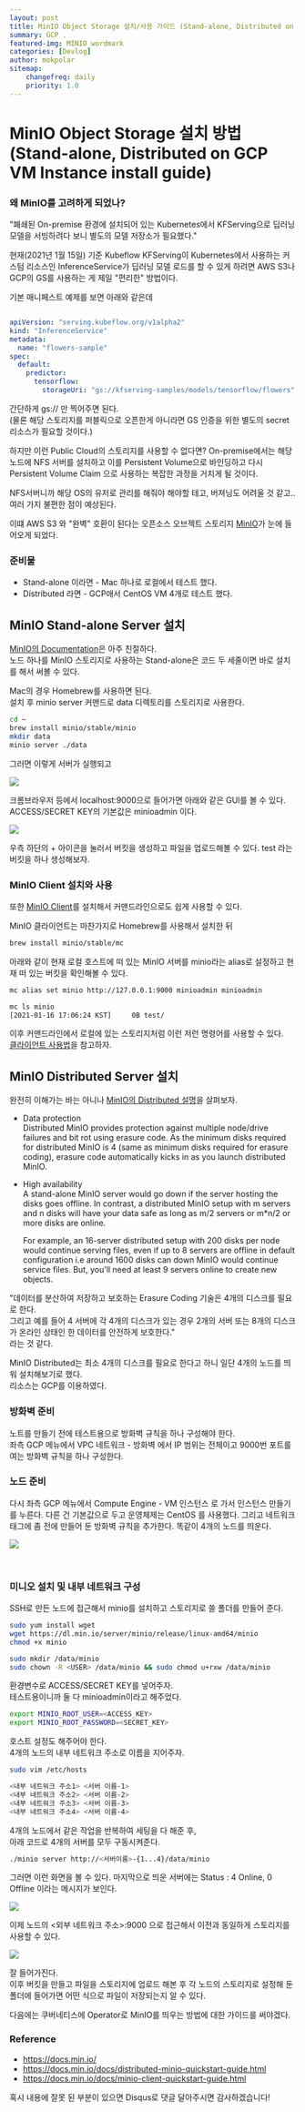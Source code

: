 ```yaml
---
layout: post
title: MinIO Object Storage 설치/사용 가이드 (Stand-alone, Distributed on GCP VM Instance install guide)
summary: GCP .
featured-img: MINIO_wordmark
categories: [Devlog]
author: mokpolar
sitemap:
    changefreq: daily
    priority: 1.0
---
```


# MinIO Object Storage 설치 방법 (Stand-alone, Distributed on GCP VM Instance install guide)

### 왜 MinIO를 고려하게 되었나?

"폐쇄된 On-premise 환경에 설치되어 있는 Kubernetes에서 KFServing으로 딥러닝 모델을 서빙하려다 보니 별도의 모델 저장소가 필요했다."

현재(2021년 1월 15일) 기준 Kubeflow KFServing이 Kubernetes에서 사용하는 커스텀 리소스인 InferenceService가 딥러닝 모델 로드를 할 수 있게 하려면 AWS S3나 GCP의 GS를 사용하는 게 제일 "편리한" 방법이다. 

기본 매니페스트 예제를 보면 아래와 같은데

```yaml

apiVersion: "serving.kubeflow.org/v1alpha2"
kind: "InferenceService"
metadata:
  name: "flowers-sample"
spec:
  default:
    predictor:
      tensorflow:
        storageUri: "gs://kfserving-samples/models/tensorflow/flowers"

```

간단하게 gs://<endpoint> 만 찍어주면 된다.   
(물론 해당 스토리지를 퍼블릭으로 오픈한게 아니라면 GS 인증을 위한 별도의 secret 리소스가 필요할 것이다.)

하지만 이런 Public Cloud의 스토리지를 사용할 수 없다면? 
On-premise에서는 해당 노드에 NFS 서버를 설치하고 이를 Persistent Volume으로 바인딩하고 다시 Persistent Volume Claim 으로 사용하는 복잡한 과정을 거치게 될 것이다.  

NFS서버니까 해당 OS의 유저로 관리를 해줘야 해야할 테고, 버져닝도 어려울 것 같고.. 여러 가지 불편한 점이 예상된다.  

이떄 AWS S3 와 "완벽" 호환이 된다는 오픈소스 오브젝트 스토리지 [MinIO](https://min.io/)가 눈에 들어오게 되었다. 


### 준비물

* Stand-alone 이라면 - Mac 하나로 로컬에서 테스트 했다. 
* Distributed 라면 - GCP애서 CentOS VM 4개로 테스트 했다. 

## MinIO Stand-alone Server 설치

[MinIO의 Documentation](https://docs.min.io/)은 아주 친절하다.  
노드 하나를 MinIO 스토리지로 사용하는 Stand-alone은 코드 두 세줄이면 바로 설치를 해서 써볼 수 있다. 

Mac의 경우 Homebrew를 사용하면 된다.  
설치 후 minio server 커맨드로 data 디렉토리를 스토리지로 사용한다. 

```bash
cd ~ 
brew install minio/stable/minio
mkdir data
minio server ./data
```
그러면 이렇게 서버가 실행되고

![](./../assets/img/posts/2021-01-15-01-01.png)  

크롬브라우저 등에서 localhost:9000으로 들어가면 아래와 같은 GUI를 볼 수 있다. 
ACCESS/SECRET KEY의 기본값은 minioadmin 이다. 

![](./../assets/img/posts/2021-01-15-01-02.png)  

우측 하단의 + 아이콘을 눌러서 버킷을 생성하고 파일을 업로드해볼 수 있다. 
test 라는 버킷을 하나 생성해보자. 

### MinIO Client 설치와 사용

또한 [MinIO Client](https://docs.min.io/docs/minio-client-quickstart-guide.html)를 설치해서 커맨드라인으로도 쉽게 사용할 수 있다. 

MinIO 클라이언트는 마찬가지로 Homebrew를 사용해서 설치한 뒤

```bash
brew install minio/stable/mc
```

아래와 같이 현재 로컬 호스트에 떠 있는 MinIO 서버를 minio라는 alias로 설정하고 현재 떠 있는 버킷을 확인해볼 수 있다. 
```bash
mc alias set minio http://127.0.0.1:9000 minioadmin minioadmin

mc ls minio
[2021-01-16 17:06:24 KST]     0B test/
```

이후 커맨드라인에서 로컬에 있는 스토리지처럼 이런 저런 명령어를 사용할 수 있다.  
[클라이언트 사용법](https://docs.min.io/docs/minio-client-quickstart-guide.html)을 참고하자. 

## MinIO Distributed Server 설치

완전히 이해가는 바는 아니나 [MinIO의 Distributed 설명](https://docs.min.io/docs/distributed-minio-quickstart-guide.html)을 살펴보자.  

* Data protection  
Distributed MinIO provides protection against multiple node/drive failures and bit rot using erasure code. As the minimum disks required for distributed MinIO is 4 (same as minimum disks required for erasure coding), erasure code automatically kicks in as you launch distributed MinIO.

* High availability  
A stand-alone MinIO server would go down if the server hosting the disks goes offline. In contrast, a distributed MinIO setup with m servers and n disks will have your data safe as long as m/2 servers or m*n/2 or more disks are online.

  For example, an 16-server distributed setup with 200 disks per node would continue serving files, even if up to 8 servers are offline in default configuration i.e around 1600 disks can down MinIO would continue service files. But, you'll need at least 9 servers online to create new objects.

"데이터를 분산하여 저장하고 보호하는 Erasure Coding 기술은 4개의 디스크를 필요로 한다.  
그리고 예를 들어 4 서버에 각 4개의 디스크가 있는 경우 2개의 서버 또는 8개의 디스크가 온라인 상태인 한 데이터를 안전하게 보호한다."   
라는 것 같다.  

MinIO Distributed는 최소 4개의 디스크를 필요로 한다고 하니 일단 4개의 노드를 띄워 설치해보기로 했다.  
리소스는 GCP를 이용하였다. 


### 방화벽 준비 

노트를 만들기 전에 테스트용으로 방화벽 규칙을 하나 구성해야 한다.   
좌측 GCP 메뉴에서 VPC 네트워크 - 방화벽 에서 IP 범위는 전체이고 9000번 포트를 여는 방화벽 규칙을 하나 구성한다. 

### 노드 준비

다시 좌측 GCP 메뉴에서 Compute Engine - VM 인스턴스 로 가서 인스턴스 만들기를 누른다. 
다른 건 기본값으로 두고 운영체제는 CentOS 를 사용했다. 그리고 네트워크 태그에 좀 전에 만들어 둔 방화벽 규칙을 추가한다. 
똑같이 4개의 노드를 띄운다. 


![](./../assets/img/posts/2021-01-15-01-03.png)  

<br>

### 미니오 설치 및 내부 네트워크 구성

SSH로 만든 노드에 접근해서 minio를 설치하고 스토리지로 쓸 폴더를 만들어 준다. 
```bash
sudo yum install wget
wget https://dl.min.io/server/minio/release/linux-amd64/minio
chmod +x minio

sudo mkdir /data/minio
sudo chown -R <USER> /data/minio && sudo chmod u+rxw /data/minio
```

환경변수로 ACCESS/SECRET KEY를 넣어주자.  
테스트용이니까 둘 다 minioadmin이라고 해주었다.
```bash
export MINIO_ROOT_USER=<ACCESS_KEY>
export MINIO_ROOT_PASSWORD=<SECRET_KEY>
```

호스트 설정도 해주어야 한다.  
4개의 노드의 내부 네트워크 주소로 이름을 지어주자.

```bash
sudo vim /etc/hosts

<내부 네트워크 주소1> <서버 이름-1>
<내부 네트워크 주소2> <서버 이름-2>
<내부 네트워크 주소3> <서버 이름-3>
<내부 네트워크 주소4> <서버 이름-4>
```

4개의 노드에서 같은 작업을 반복하여 세팅을 다 해준 후,  
아래 코드로 4개의 서버를 모두 구동시켜준다. 
```bash
./minio server http://<서버이름>-{1...4}/data/minio
```

그러면 이런 화면을 볼 수 있다. 
마지막으로 띄운 서버에는 Status : 4 Online, 0 Offline 이라는 메시지가 보인다. 

![](./../assets/img/posts/2021-01-15-01-04.png)  

이제 노드의 <외부 네트워크 주소>:9000 으로 접근해서 이전과 동일하게 스토리지를 사용할 수 있다.  


![](./../assets/img/posts/2021-01-15-01-05.png)  

잘 들어가진다.  
이후 버킷을 만들고 파일을 스토리지에 업로드 해본 후 각 노드의 스토리지로 설정해 둔 폴더에 들어가면 어떤 식으로 파일이 저장되는지 알 수 있다.   

다음에는 쿠버네티스에 Operator로 MinIO를 띄우는 방법에 대한 가이드를 써야겠다. 

### Reference

* https://docs.min.io/
* https://docs.min.io/docs/distributed-minio-quickstart-guide.html
* https://docs.min.io/docs/minio-client-quickstart-guide.html


혹시 내용에 잘못 된 부분이 있으면 Disqus로 댓글 달아주시면 감사하겠습니다!
